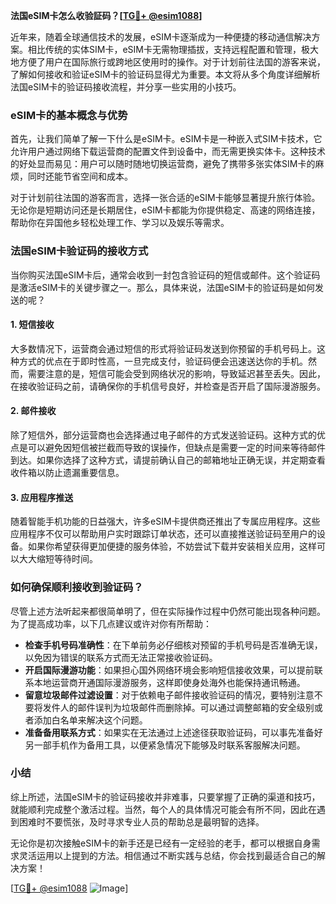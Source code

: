 **法国eSIM卡怎么收验証码？[[TG💪+ @esim1088](https://t.me/s/esim1088)]**

近年来，随着全球通信技术的发展，eSIM卡逐渐成为一种便捷的移动通信解决方案。相比传统的实体SIM卡，eSIM卡无需物理插拔，支持远程配置和管理，极大地方便了用户在国际旅行或跨地区使用时的操作。对于计划前往法国的游客来说，了解如何接收和验证eSIM卡的验证码显得尤为重要。本文将从多个角度详细解析法国eSIM卡的验证码接收流程，并分享一些实用的小技巧。

### eSIM卡的基本概念与优势

首先，让我们简单了解一下什么是eSIM卡。eSIM卡是一种嵌入式SIM卡技术，它允许用户通过网络下载运营商的配置文件到设备中，而无需更换实体卡。这种技术的好处显而易见：用户可以随时随地切换运营商，避免了携带多张实体SIM卡的麻烦，同时还能节省空间和成本。

对于计划前往法国的游客而言，选择一张合适的eSIM卡能够显著提升旅行体验。无论你是短期访问还是长期居住，eSIM卡都能为你提供稳定、高速的网络连接，帮助你在异国他乡轻松处理工作、学习以及娱乐等需求。

### 法国eSIM卡验证码的接收方式

当你购买法国eSIM卡后，通常会收到一封包含验证码的短信或邮件。这个验证码是激活eSIM卡的关键步骤之一。那么，具体来说，法国eSIM卡的验证码是如何发送的呢？

#### 1. 短信接收
大多数情况下，运营商会通过短信的形式将验证码发送到你预留的手机号码上。这种方式的优点在于即时性高，一旦完成支付，验证码便会迅速送达你的手机。然而，需要注意的是，短信可能会受到网络状况的影响，导致延迟甚至丢失。因此，在接收验证码之前，请确保你的手机信号良好，并检查是否开启了国际漫游服务。

#### 2. 邮件接收
除了短信外，部分运营商也会选择通过电子邮件的方式发送验证码。这种方式的优点是可以避免因短信被拦截而导致的误操作，但缺点是需要一定的时间来等待邮件到达。如果你选择了这种方式，请提前确认自己的邮箱地址正确无误，并定期查看收件箱以防止遗漏重要信息。

#### 3. 应用程序推送
随着智能手机功能的日益强大，许多eSIM卡提供商还推出了专属应用程序。这些应用程序不仅可以帮助用户实时跟踪订单状态，还可以直接推送验证码至用户的设备。如果你希望获得更加便捷的服务体验，不妨尝试下载并安装相关应用，这样可以大大缩短等待时间。

### 如何确保顺利接收到验证码？

尽管上述方法听起来都很简单明了，但在实际操作过程中仍然可能出现各种问题。为了提高成功率，以下几点建议或许对你有所帮助：

- **检查手机号码准确性**：在下单前务必仔细核对预留的手机号码是否准确无误，以免因为错误的联系方式而无法正常接收验证码。
- **开启国际漫游功能**：如果担心国外网络环境会影响短信接收效果，可以提前联系本地运营商开通国际漫游服务，这样即使身处海外也能保持通讯畅通。
- **留意垃圾邮件过滤设置**：对于依赖电子邮件接收验证码的情况，要特别注意不要将发件人的邮件误判为垃圾邮件而删除掉。可以通过调整邮箱的安全级别或者添加白名单来解决这个问题。
- **准备备用联系方式**：如果实在无法通过上述途径获取验证码，可以事先准备好另一部手机作为备用工具，以便紧急情况下能够及时联系客服解决问题。

### 小结

综上所述，法国eSIM卡的验证码接收并非难事，只要掌握了正确的渠道和技巧，就能顺利完成整个激活过程。当然，每个人的具体情况可能会有所不同，因此在遇到困难时不要慌张，及时寻求专业人员的帮助总是最明智的选择。

无论你是初次接触eSIM卡的新手还是已经有一定经验的老手，都可以根据自身需求灵活运用以上提到的方法。相信通过不断实践与总结，你会找到最适合自己的解决方案！

[[TG💪+ @esim1088](https://t.me/s/esim1088) ![Image](https://i.postimg.cc/4NQfJmqS/Snipaste-2025-05-13-00-14-12.png)]